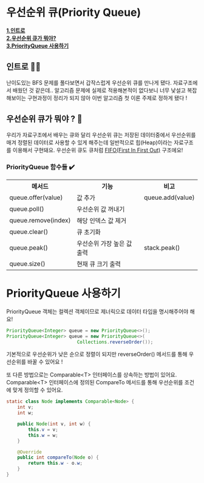 # 우선순위 큐(Priority Queue)

[**1.인트로**](#인트로♂)<br/>
[**2.우선순위 큐가 뭐야?**](#우선순위-큐가-뭐야-?)<br/>
[**3.PriorityQueue 사용하기**](#PriorityQueue-사용하기)

## 인트로 🙋‍♂
난이도있는 BFS 문제를 풀다보면서 갑작스럽게 우선순위 큐를 만나게 됐다.
자료구조에서 배웠던 것 같은데.. 알고리즘 문제에 실제로 적용해본적이 없다보니
너무 낯설고 복잡해보이는 구현과정이 정리가 되지 않아 이번 알고리즘 첫 이론 주제로 정하게 됐다 !



##  우선순위 큐가 뭐야 ? 🤔
우리가 자료구조에서 배우는 큐와 달리 우선순위 큐는 저장된 데이터중에서 우선순위를 매겨
정렬된 데이터로 사용할 수 있게 해주는데 일반적으로 힙(Heap)이라는 자료구조를 이용해서
구현돼요. 우선순위 큐도 큐처럼 <u>FIFO(First In First Out)</u> 구조에요!



### PriorityQueue 함수들 ✔️

<table>
    <tr>
        <th>메서드</th>
        <th>기능</th>
        <th>비고</th>
    </tr>
    <tr>
        <td>queue.offer(value)</td>
        <td>값 추가</td>
        <td>queue.add(value)</td>
    </tr>
    <tr>
        <td>queue.poll()</td>
        <td>우선순위 값 꺼내기</td>
        <td></td>
    </tr>
    <tr>
        <td>queue.remove(index)</td>
        <td>해당 인덱스 값 제거</td>
        <td></td>
    </tr>
    <tr>
        <td>queue.clear()</td>
        <td>큐 초기화</td>
        <td></td>
    </tr>
    <tr>
        <td>queue.peak()</td>
        <td>우선순위 가장 높은 값 출력</td>
        <td>stack.peak()</td>
    </tr>
    <tr>
        <td>queue.size()</td>
        <td>현재 큐 크기 출력</td>
        <td></td>
    </tr>
</table>


# PriorityQueue 사용하기
PriorityQueue 객체는 컬렉션 객체이므로 제너릭으로 데이터 타입을 명시해주어야 해요!

```java
PriorityQueue<Integer> queue = new PriorityQueue<>();
PriorityQueue<Integer> queue = new PriorityQueue<>(
                          Collections.reverseOrder());
```
기본적으로 우선순위가 낮은 순으로 정렬이 되지만 reverseOrder() 메서드를 통해
우선순위를 바꿀 수 있어요 !

또 다른 방법으로는 Comparable&#60;T>  인터페이스를 상속하는 방법이 있어요.
Comparable&#60;T> 인터페이스에 정의된 CompareTo 메서드를 통해 우선순위를 조건에 맞게 정의할 수 있어요.

```java
static class Node implements Comparable<Node> {
    int v;
    int w;

    public Node(int v, int w) {
        this.v = v;
        this.w = w;
    }

    @Override
    public int compareTo(Node o) {
        return this.w - o.w;
    }
}
```


